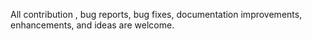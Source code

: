 All contribution , bug reports, bug fixes, documentation improvements, enhancements, and ideas are welcome.
